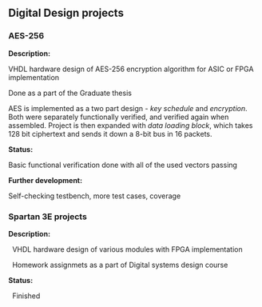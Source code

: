 ## Digital Design projects

### **AES-256**
**Description:**

VHDL hardware design of AES-256 encryption algorithm for ASIC or FPGA implementation

Done as a part of the Graduate thesis

AES is implemented as a two part design - *key schedule* and *encryption*. Both were separately functionally verified, and verified again when assembled. Project is then expanded with *data loading block*, which takes 128 bit ciphertext and sends it down a 8-bit bus in 16 packets. 

**Status:** &nbsp;

Basic functional verification done with all of the used vectors passing

**Further development:**

Self-checking testbench, more test cases, coverage


### **Spartan 3E projects**
**Description:** &nbsp;

&nbsp; VHDL hardware design of various modules with FPGA implementation

&nbsp; Homework assignmets as a part of Digital systems design course

**Status:**

&nbsp; Finished
